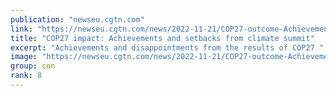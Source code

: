 ```yaml
---
publication: "newseu.cgtn.com"
link: "https://newseu.cgtn.com/news/2022-11-21/COP27-outcome-Achievements-and-setbacks-from-climate-summit-1f7wV7FOFdm/index.html"
title: "COP27 impact: Achievements and setbacks from climate summit"
excerpt: "Achievements and disappointments from the results of COP27 "
image: "https://newseu.cgtn.com/news/2022-11-21/COP27-outcome-Achievements-and-setbacks-from-climate-summit-1f7wV7FOFdm/img/e94b939343624f0a940897eb0c153f90/e94b939343624f0a940897eb0c153f90-1920.png"
group: con
rank: 8
---
```

